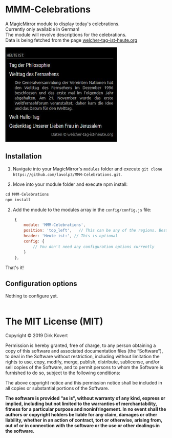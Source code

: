 # MMM-Celebrations
A [MagicMirror](https://github.com/MichMich/MagicMirror) module to display today's celebrations.  
Currently only available in German!  
The module will revolve descriptions for the celebrations.  
Data is being fetched from the page [welcher-tag-ist-heute.org](http://welcher-tag-ist-heute.org)


![Alt text](/screenshot.jpg)

## Installation
1. Navigate into your MagicMirror's `modules` folder and execute `git clone https://github.com/lavolp3/MMM-Celebrations.git`.

2. Move into your module folder and execute npm install:
```javascript
cd MMM-Celebrations
npm install
```


2. Add the module to the modules array in the `config/config.js` file:
````javascript
	{
		module: 'MMM-Celebrations',
		position: 'top_left',	// This can be any of the regions. Best results in left or right regions.
		header: 'Heute ist:', // This is optional
		config: {
			// You don't need any configuration options currently
		}
	},
````

That's it!

## Configuration options

Nothing to configure yet.


<table width="100%">
	<thead>
	</thead>
	<tbody>
	</tbody>
</table>


The MIT License (MIT)
=====================

Copyright © 2019 Dirk Kovert

Permission is hereby granted, free of charge, to any person
obtaining a copy of this software and associated documentation
files (the “Software”), to deal in the Software without
restriction, including without limitation the rights to use,
copy, modify, merge, publish, distribute, sublicense, and/or sell
copies of the Software, and to permit persons to whom the
Software is furnished to do so, subject to the following
conditions:

The above copyright notice and this permission notice shall be
included in all copies or substantial portions of the Software.

**The software is provided “as is”, without warranty of any kind, express or implied, including but not limited to the warranties of merchantability, fitness for a particular purpose and noninfringement. In no event shall the authors or copyright holders be liable for any claim, damages or other liability, whether in an action of contract, tort or otherwise, arising from, out of or in connection with the software or the use or other dealings in the software.**
